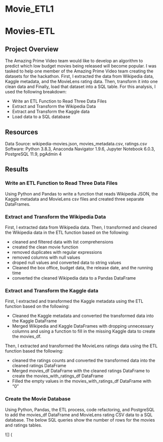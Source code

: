 # Movie_ETL1

# Movies-ETL

## Project Overview

The Amazing Prime Video team would like to develop an algorithm to predict which low budget movies being released will become popular. I was tasked to help one member of the Amazing Prime Video team creating the datasets for the hackathon. First, I extracted the data from Wikipedia data, Kaggle metadata, and the MovieLens rating data. Then, transform it into one clean data and Finally, load that dataset into a SQL table. For this analysis, I used the following breakdown:

 - Write an ETL Function to Read Three Data Files
 - Extract and Transform the Wikipedia Data
 - Extract and Transform the Kaggle data
 - Load data to a SQL database 

## Resources

Data Source: wikipedia-movies.json, movies_metadata.csv, ratings.csv
Software: Python 3.8.3, Anaconda Navigator 1.9.6, Jupyter Notebook 6.0.3, PostgreSQL 11.9, pgAdmin 4

## Results

### Write an ETL Function to Read Three Data Files

Using Python and Pandas to write a function that reads Wikipedia JSON, the Kaggle metadata and MovieLens csv files and created three separate DataFrames.

### Extract and Transform the Wikipedia Data

First, I extracted data from Wikipedia data. Then, I transformed and cleaned the Wikipedia data in the ETL function based on the following:

  - cleaned and filtered data with list comprehensions
  - created the clean movie function
  - removed duplicates with regular expressions 
  - removed columns with null values
  - droped null values and converted data to string values
  - Cleaned the box office, budget data, the release date, and the running time
  - converted the cleaned Wikipedia data to a Pandas DataFrame

### Extract and Transform the Kaggle data

First, I extracted and transformed the Kaggle metadata using the ETL function based on the following:

 - Cleaned the Kaggle metadata and converted the transformed data into the Kaggle DataFrame
 - Merged Wikipedia and Kaggle DataFrames with dropping unnecessary columns and using a function to fill in the missing Kaggle data to create the movies_df.

Then, I extracted and transformed the MovieLens ratings data using the ETL function based the following:

 - cleaned the ratings counts and converted the transformed data into the cleaned ratings DataFrame
 - Merged movies_df DataFrame with the cleaned ratings DataFrame to create the movies_with_ratings_df DataFrame
 - Filled the empty values in the movies_with_ratings_df DataFrame with “0”

### Create the Movie Database

Using Python, Pandas, the ETL process, code refactoring, and PostgreSQL to add the movies_df DataFrame and MovieLens rating CSV data to a SQL database. The below SQL queries show the number of rows for the movies and ratings tables.

![] (
